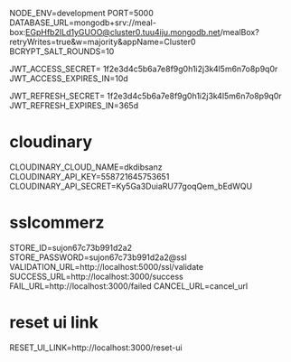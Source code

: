NODE_ENV=development
PORT=5000
DATABASE_URL=mongodb+srv://meal-box:EGpHfb2ILd1yGUOO@cluster0.tuu4iju.mongodb.net/mealBox?retryWrites=true&w=majority&appName=Cluster0
BCRYPT_SALT_ROUNDS=10

JWT_ACCESS_SECRET= 1f2e3d4c5b6a7e8f9g0h1i2j3k4l5m6n7o8p9q0r
JWT_ACCESS_EXPIRES_IN=10d

JWT_REFRESH_SECRET= 1f2e3d4c5b6a7e8f9g0h1i2j3k4l5m6n7o8p9q0r
JWT_REFRESH_EXPIRES_IN=365d

# cloudinary
CLOUDINARY_CLOUD_NAME=dkdibsanz
CLOUDINARY_API_KEY=558721645753651
CLOUDINARY_API_SECRET=Ky5Ga3DuiaRU77goqQem_bEdWQU 


# sslcommerz
STORE_ID=sujon67c73b991d2a2
STORE_PASSWORD=sujon67c73b991d2a2@ssl
VALIDATION_URL=http://localhost:5000/ssl/validate
SUCCESS_URL=http://localhost:3000/success
FAIL_URL=http://localhost:3000/failed
CANCEL_URL=cancel_url

# reset ui link 
RESET_UI_LINK=http://localhost:3000/reset-ui